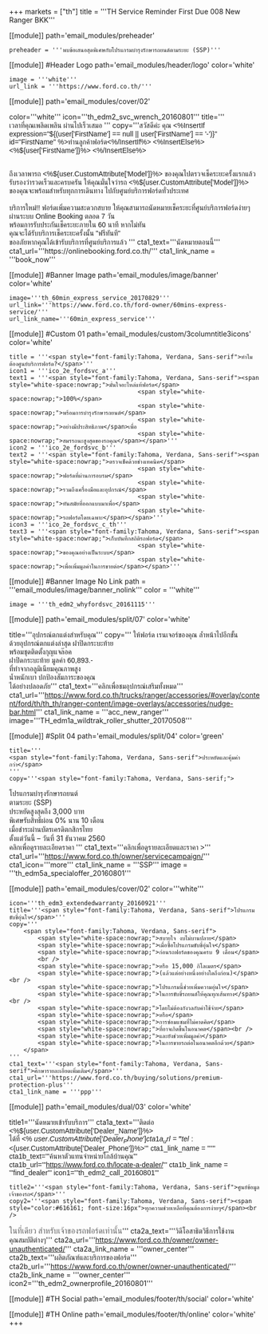 +++
markets = ["th"]
title = '''TH Service Reminder First Due 008 New Ranger BKK'''

[[module]]
path='email_modules/preheader'


	preheader = '''พบข้อเสนอสุดพิเศษกับโปรแกรมบำรุงรักษารถยนต์ตามระยะ (SSP)'''

[[module]] #Header Logo
path='email_modules/header/logo'
color='white'

	image = '''white'''
	url_link = '''https://www.ford.co.th/'''


[[module]]
path='email_modules/cover/02'

color='''white'''
icon='''th_edm2_svc_wrench_20160801'''
title='''<span style="font-family:Tahoma, Verdana, Sans-serif">
						<span style="white-space:nowrap;">เวลาที่คุณเพลิดเพลิน</span>
						<span style="white-space:nowrap;">ผ่านไปเร็วเสมอ</span>
					</span>'''
copy='''<span style="font-family:Tahoma, Verdana, Sans-serif">สวัสดีค่ะ คุณ <%InsertIf expression="${(user['FirstName'] == null || user['FirstName'] == '-')}" id="FirstName" %>ท่านลูกค้าฟอร์ด<%/InsertIf%> <%InsertElse%> <%${user['FirstName']}%> <%/InsertElse%></span><br /><br />

<span style="font-family:Tahoma, Verdana, Sans-serif">
						<span style="white-space:nowrap;">ถึงเวลาพารถ <%${user.CustomAttribute['Model']}%></span> 
						<span style="white-space:nowrap;">ของคุณไปตรวจเช็คระยะครั้งแรกแล้ว</span> 
						<span style="white-space:nowrap;">รับรองว่ารวดเร็วและครบครัน</span> 
						<span style="white-space:nowrap;">ให้คุณมั่นใจว่ารถ <%${user.CustomAttribute['Model']}%></span> 
						<span style="white-space:nowrap;">ของคุณจะพร้อมสำหรับทุกการเดินทาง</span> 
						<span style="white-space:nowrap;">ไปกับศูนย์บริการฟอร์ดทั่วประเทศ</span>
</span>
<br /><br />
<span style="font-family:Tahoma, Verdana, Sans-serif">
<span style="white-space:nowrap;">บริการใหม่!!</span> 
<span style="white-space:nowrap;">ฟอร์ดเพิ่มความสะดวกสบาย</span>
<span style="white-space:nowrap;">ให้คุณสามารถนัดหมายเช็คระยะ</span>ที่<span style="white-space:nowrap;">ศูนย์บริการฟอร์ดง่ายๆ</span>
<span style="white-space:nowrap;">ผ่านระบบ</span> 
<span style="white-space:nowrap;">Online Booking</span> 
<span style="white-space:nowrap;">ตลอด 7 วัน</span><br />
<span style="white-space:nowrap;">พร้อมการรับประกันเช็คระยะภายใน 60	นาที</span>
<span style="white-space:nowrap;">หากไม่ทัน</span><br />
<span style="white-space:nowrap;">คุณจะได้รับบริการเช็คระยะครั้งนั้น "ฟรีทันที"</span>
<br />
<span style="white-space:nowrap;">ขออภัยหากคุณได้เข้ารับบริการที่ศูนย์บริการแล้ว</span>
</span>'''
cta1_text='''<span style="font-family:Tahoma, Verdana, Sans-serif">นัดหมายตอนนี้</span>'''
cta1_url='''https://onlinebooking.ford.co.th/'''
cta1_link_name = '''book_now'''

[[module]] #Banner Image
path='email_modules/image/banner'
color='white'

	image='''th_60min_express_service_20170829'''
	url_link='''https://www.ford.co.th/ford-owner/60mins-express-service/'''
	url_link_name='''60min_express_service'''

[[module]] #Custom 01
path='email_modules/custom/3columntitle3icons'
color='white'

	title = '''<span style="font-family:Tahoma, Verdana, Sans-serif">ทำไมต้องศูนย์บริการฟอร์ด?</span>'''
	icon1 = '''ico_2e_fordsvc_a'''
	text1 = '''<span style="font-family:Tahoma, Verdana, Sans-serif"><span style="white-space:nowrap;">มั่นใจอะไหล่แท้ฟอร์ด</span> 
										<span style="white-space:nowrap;">100%</span>
										<span style="white-space:nowrap;">พร้อมการบำรุงรักษารถยนต์</span>
										<span style="white-space:nowrap;">อย่างมีประสิทธิภาพ</span>เพื่อ
										<span style="white-space:nowrap;">สมรรถนะสูงสุดของรถคุณ</span></span>'''
	icon2 = '''ico_2e_fordsvc_b'''
	text2 = '''<span style="font-family:Tahoma, Verdana, Sans-serif"><span style="white-space:nowrap;">ตรวจเช็คด้วยช่างเทคนิค</span> 
										<span style="white-space:nowrap;">ฟอร์ดที่ผ่านการอบรม</span> 
										<span style="white-space:nowrap;">รวมถึงเครื่องมือและอุปกรณ์</span> 
										<span style="white-space:nowrap;">ทันสมัยที่ออกแบบมาเพื่อ</span>
										<span style="white-space:nowrap;">รถฟอร์ดโดยเฉพาะ</span></span>'''
	icon3 = '''ico_2e_fordsvc_c_th'''
	text3 = '''<span style="font-family:Tahoma, Verdana, Sans-serif"><span style="white-space:nowrap;">เก็บบันทึกสถิติรถฟอร์ด</span> 
										<span style="white-space:nowrap;">ของคุณอย่างเป็นระบบ</span> 
										<span style="white-space:nowrap;">เพื่อเพิ่มมูลค่าในการขายต่อ</span></span>'''

[[module]] #Banner Image No Link
path = '''email_modules/image/banner_nolink'''
color = '''white'''

	image = '''th_edm2_whyfordsvc_20161115'''

[[module]]
path='email_modules/split/07'
color='white'

title='''<span style="font-family:Tahoma, Verdana, Sans-serif">อุปกรณ์ตกแต่งสำหรับคุณ</span>'''
copy='''<span style="font-family:Tahoma, Verdana, Sans-serif">
<span style="white-space:nowrap;">ให้ฟอร์ด</span>
<span style="white-space:nowrap;">เรนเจอร์ของคุณ</span> 
<span style="white-space:nowrap;">ล้ำหน้าไปอีกขั้น</span> <br />
<span style="white-space:nowrap;">ด้วยอุปกรณ์ตกแต่งล่าสุด</span>
<span style="white-space:nowrap;">ฝาปิดกระบะท้าย</span> <br />
<span style="white-space:nowrap;">พร้อมชุดติดตั้งกุญแจล๊อค</span><br />
<span style="white-space:nowrap;">ฝาปิดกระบะท้าย</span>
<span style="white-space:nowrap;">มูลค่า 60,893.-</span> <br />
<span style="white-space:nowrap;">ที่ทำ</span>จาก<span style="white-space:nowrap;">อลูมิเนียมคุณภาพสูง</span> <br />
<span style="white-space:nowrap;">น้ำหนักเบา</span>
<span style="white-space:nowrap;">ปกป้องสัมภาระของคุณ</span><br />
<span style="white-space:nowrap;">ได้อย่างปลอดภัย</span></span>'''
cta1_text='''<span style="font-family:Tahoma, Verdana, Sans-serif">คลิกเพื่อชมอุปกรณ์เสริมทั้งหมด</span>'''
cta1_url='''https://www.ford.co.th/trucks/ranger/accessories/#overlay/content/ford/th/th_th/ranger-content/image-overlays/accessories/nudge-bar.html'''
cta1_link_name = '''acc_new_ranger'''
image='''TH_edm1a_wildtrak_roller_shutter_20170508'''

[[module]] #Split 04
path='email_modules/split/04'
color='green'

	title='''
    <span style="font-family:Tahoma, Verdana, Sans-serif">ประหยัดและคุ้มค่ากว่า</span>
    '''
	copy='''<span style="font-family:Tahoma, Verdana, Sans-serif;">
<span style="white-space:nowrap;">โปรแกรมบำรุงรักษารถยนต์</span>
<br />
<span style="white-space:nowrap;">ตามระยะ (SSP)</span>
<br />
<span style="white-space:nowrap;">ประหยัดสูงสุดถึง 3,000 บาท</span> 
<br />
<span style="white-space:nowrap;">พิเศษรับสิทธิ์ผ่อน 0% นาน 10 เดือน</span>
<br />
<span style="white-space:nowrap;">เมื่อชำระผ่านบัตรเครดิตกสิกรไทย</span>
<br />
<span style="white-space:nowrap;">ตั้งแต่วันนี้ – วันที่ 31 ธันวาคม 2560</span>
<br />
<span style="white-space:nowrap;">คลิกเพื่อดูรายละเอียดราคา</span>
'''
	cta1_text='''<span style="font-family:Tahoma, Verdana, Sans-serif">คลิกเพื่อดูรายละเอียดและราคา ></span>'''
cta1_url='''https://www.ford.co.th/owner/servicecampaign/'''
cta1_icon='''more'''
cta1_link_name = '''SSP'''
image = '''th_edm5a_specialoffer_20160801'''

[[module]]
path='email_modules/cover/02'
color='''white'''

	icon='''th_edm3_extendedwarranty_20160921'''
	title='''<span style="font-family:Tahoma, Verdana, Sans-serif">โปรแกรมขับขี่อุ่นใจ</span>'''
	copy='''
		<span style="font-family:Tahoma, Verdana, Sans-serif">
			<span style="white-space:nowrap;">สบายใจ งบไม่บานปลาย</span>  
			<span style="white-space:nowrap;">เมื่อซื้อโปรแกรมขับขี่อุ่นใจ</span> 
			<span style="white-space:nowrap;">ก่อนรถฟอร์ดของคุณครบ 9 เดือน</span>
			<br /> 
			<span style="white-space:nowrap;">หรือ 15,000 กิโลเมตร</span>   
			<span style="white-space:nowrap;">(แล้วแต่อย่างหนึ่งอย่างใดถึงก่อน)</span><br />  
			<span style="white-space:nowrap;">โปรแกรมนี้ช่วยเพิ่มความอุ่นใจ</span>
			<span style="white-space:nowrap;">ในการขับขี่รถยนต์ให้คุณทุกเส้นทาง</span><br />  
			<span style="white-space:nowrap;">โดยไม่ต้องกังวลกับค่าใช้จ่าย</span>  
			<span style="white-space:nowrap;">หรือ</span> 
			<span style="white-space:nowrap;">การซ่อมแซมที่ไม่คาดคิด</span>
			<span style="white-space:nowrap;">ที่อาจเกิดขึ้นในอนาคต</span><br />   
			<span style="white-space:nowrap;">และยังช่วยเพิ่มมูลค่า</span> 
			<span style="white-space:nowrap;">ในการขายรถต่อในอนาคตอีกด้วย</span>
		</span>
	'''
	cta1_text='''<span style="font-family:Tahoma, Verdana, Sans-serif">ศึกษารายละเอียดเพิ่มเติม</span>'''
	cta1_url='''https://www.ford.co.th/buying/solutions/premium-protection-plus'''
	cta1_link_name = '''ppp'''

[[module]]
path='email_modules/dual/03'
color='white'

title1='''<span style="font-family:Tahoma, Verdana, Sans-serif">นัดหมายเข้ารับบริการ</span>'''
	cta1a_text='''<span style="font-family:Tahoma, Verdana, Sans-serif">ติดต่อ <%${user.CustomAttribute['Dealer_Name']}%><br />ได้ที่ <% ${user.CustomAttribute['Dealer_Phone']} %></span>'''
	cta1a_url='''tel:<%${user.CustomAttribute['Dealer_Phone']}%>'''
	cta1_link_name = ''''''
	cta1b_text='''<span style="font-family:Tahoma, Verdana, Sans-serif">ค้นหาตัวแทนจำหน่ายใกล้บ้านคุณ</span>'''
	cta1b_url='''https://www.ford.co.th/locate-a-dealer/'''
	cta1b_link_name = '''find_dealer'''
	icon1='''th_edm2_call_20160801'''

	title2='''<span style="font-family:Tahoma, Verdana, Sans-serif">ศูนย์ข้อมูลเจ้าของรถ</span>'''
	copy2='''<span style="font-family:Tahoma, Verdana, Sans-serif"><span style="color:#616161; font-size:16px">ทุกความช่วยเหลือที่คุณต้องการง่ายๆ</span><br /> 
<span style="color:#616161; font-size:16px">ในที่เดียว</span> 
<span style="white-space:nowrap; color:#616161; font-size:16px"> สำหรับเจ้าของรถฟอร์ดเท่านั้น</span></span>'''
cta2a_text='''<span style="font-family:Tahoma, Verdana, Sans-serif">วิดีโอสาธิตวิธีการใช้งาน<br />คุณสมบัติต่างๆ</span>'''
	cta2a_url='''https://www.ford.co.th/owner/owner-unauthenticated/'''
	cta2a_link_name = '''owner_center'''
	cta2b_text='''<span style="font-family:Tahoma, Verdana, Sans-serif">ผลิตภัณฑ์และบริการของฟอร์ด</span>'''
	cta2b_url='''https://www.ford.co.th/owner/owner-unauthenticated/'''
	cta2b_link_name = '''owner_center'''
	icon2='''th_edm2_ownerprofile_20160801'''

[[module]] #TH Social
path='email_modules/footer/th/social'
color='white'

[[module]] #TH Online
path='email_modules/footer/th/online'
color='white'
+++